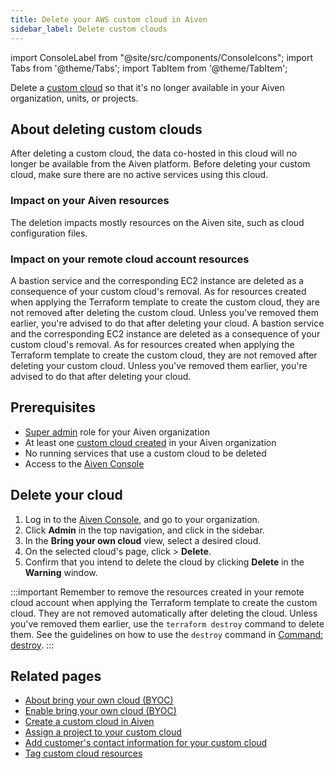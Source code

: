 ```yaml
---
title: Delete your AWS custom cloud in Aiven
sidebar_label: Delete custom clouds
---
```


import ConsoleLabel from "@site/src/components/ConsoleIcons";
import Tabs from '@theme/Tabs';
import TabItem from '@theme/TabItem';

Delete a [custom cloud](/docs/platform/concepts/byoc) so that it's no longer available in your Aiven organization, units, or projects.

## About deleting custom clouds

After deleting a custom cloud, the data co-hosted in this cloud will no
longer be available from the Aiven platform. Before deleting your custom
cloud, make sure there are no active services using this cloud.

### Impact on your Aiven resources

The deletion impacts mostly resources on the Aiven site, such as cloud
configuration files.

### Impact on your remote cloud account resources

<Tabs groupId="group1">
<TabItem value="1" label="AWS" default>
A bastion service and the corresponding EC2 instance are deleted as a
consequence of your custom cloud's removal. As for resources created
when applying the Terraform template to create the custom cloud, they
are not removed after deleting the custom cloud. Unless you've removed
them earlier, you're advised to do that after deleting your cloud.
</TabItem>
<TabItem value="2" label="GCP">
A bastion service and the corresponding EC2 instance are deleted as a
consequence of your custom cloud's removal. As for resources created
when applying the Terraform template to create the custom cloud, they
are not removed after deleting your custom cloud. Unless you've removed
them earlier, you're advised to do that after deleting your cloud.
</TabItem>
</Tabs>

## Prerequisites

-   [Super admin](/docs/platform/howto/make-super-admin) role for your Aiven organization
-   At least one
    [custom cloud created](/docs/platform/howto/byoc/create-custom-cloud) in your Aiven organization
-   No running services that use a custom cloud to be deleted
-   Access to the [Aiven Console](https://console.aiven.io/)

## Delete your cloud

1.  Log in to the [Aiven Console](https://console.aiven.io/), and go to your organization.
1.  Click **Admin** in the top navigation, and click <ConsoleLabel name="bringyourowncloud"/>
    in the sidebar.
1.  In the **Bring your own cloud** view, select a desired cloud.
1.  On the selected cloud's page, click <ConsoleLabel name="actions"/> > **Delete**.
1.  Confirm that you intend to delete the cloud by clicking **Delete** in the **Warning**
    window.

:::important
Remember to remove the resources created in your remote cloud account when
applying the Terraform template to create the custom cloud. They are not
removed automatically after deleting the cloud. Unless you've removed
them earlier, use the `terraform destroy` command to delete them. See
the guidelines on how to use the `destroy` command in [Command:
destroy](https://developer.hashicorp.com/terraform/cli/commands/destroy).
:::

## Related pages

-   [About bring your own cloud (BYOC)](/docs/platform/concepts/byoc)
-   [Enable bring your own cloud (BYOC)](/docs/platform/howto/byoc/enable-byoc)
-   [Create a custom cloud in Aiven](/docs/platform/howto/byoc/create-custom-cloud)
-   [Assign a project to your custom cloud](/docs/platform/howto/byoc/assign-project-custom-cloud)
-   [Add customer's contact information for your custom cloud](/docs/platform/howto/byoc/add-customer-info-custom-cloud)
-   [Tag custom cloud resources](/docs/platform/howto/byoc/tag-custom-cloud-resources)
